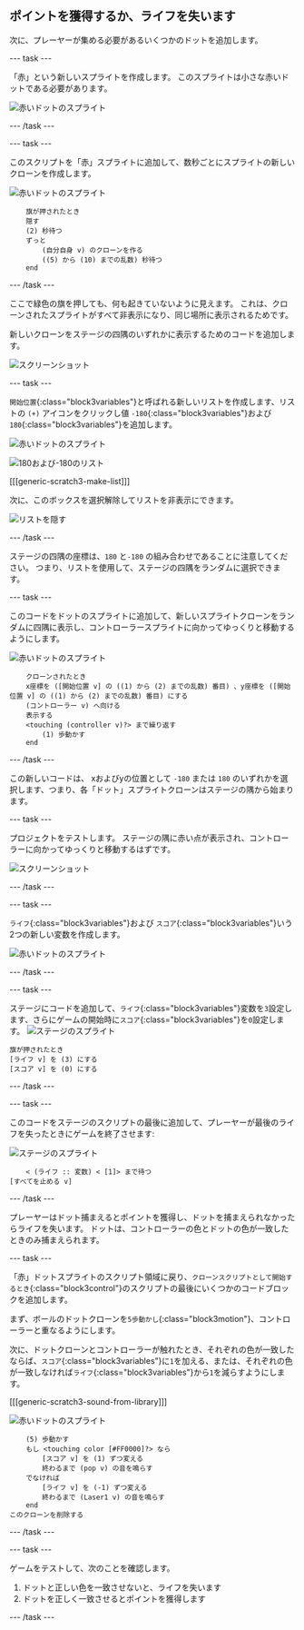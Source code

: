 ## ポイントを獲得するか、ライフを失います

次に、プレーヤーが集める必要があるいくつかのドットを追加します。

--- task ---

「赤」という新しいスプライトを作成します。 このスプライトは小さな赤いドットである必要があります。

![赤いドットのスプライト](images/dots-red.png)

--- /task ---

--- task ---

このスクリプトを「赤」スプライトに追加して、数秒ごとにスプライトの新しいクローンを作成します。

![赤いドットのスプライト](images/red-sprite.png)

```blocks3
    旗が押されたとき
    隠す
    (2) 秒待つ
    ずっと 
        (自分自身 v) のクローンを作る
        ((5) から (10) までの乱数) 秒待つ
    end
```

--- /task ---

ここで緑色の旗を押しても、何も起きていないように見えます。 これは、クローンされたスプライトがすべて非表示になり、同じ場所に表示されるためです。

新しいクローンをステージの四隅のいずれかに表示するためのコードを追加します。

![スクリーンショット](images/dots-start.png)

--- task ---

`開始位置`{:class="block3variables"}と呼ばれる新しいリストを作成します、リストの `(+)` アイコンをクリックし値 `-180`{:class="block3variables"}および `180`{:class="block3variables"}を追加します。

![赤いドットのスプライト](images/red-sprite.png)

![180および-180のリスト](images/dots-list.png)

[[[generic-scratch3-make-list]]]

次に、このボックスを選択解除してリストを非表示にできます。

![リストを隠す](images/hide-list.png)

--- /task ---

ステージの四隅の座標は、`180` と`-180` の組み合わせであることに注意してください。 つまり、リストを使用して、ステージの四隅をランダムに選択できます。

--- task ---

このコードをドットのスプライトに追加して、新しいスプライトクローンをランダムに四隅に表示し、コントローラースプライトに向かってゆっくりと移動するようにします。

![赤いドットのスプライト](images/red-sprite.png)

```blocks3
    クローンされたとき
    x座標を ([開始位置 v] の ((1) から (2) までの乱数) 番目) 、y座標を ([開始位置 v] の ((1) から (2) までの乱数) 番目) にする
    (コントローラー v) へ向ける
    表示する
    <touching (controller v)?> まで繰り返す 
        (1) 歩動かす
    end
```

--- /task ---

この新しいコードは、 xおよびyの位置として `-180` または `180` のいずれかを選択します、つまり、各「ドット」スプライトクローンはステージの隅から始まります。

--- task ---

プロジェクトをテストします。 ステージの隅に赤い点が表示され、コントローラーに向かってゆっくりと移動するはずです。

![スクリーンショット](images/dots-red-test.png)

--- /task ---

--- task ---

`ライフ`{:class="block3variables"}および `スコア`{:class="block3variables"}いう2つの新しい変数を作成します。

![赤いドットのスプライト](images/red-sprite.png)

--- /task ---

--- task ---

ステージにコードを追加して、`ライフ`{:class="block3variables"}変数を`3`設定します、さらにゲームの開始時に`スコア`{:class="block3variables"}を`0`設定します。 ![ステージのスプライト](images/stage-sprite.png)

```blocks3
旗が押されたとき
[ライフ v] を (3) にする
[スコア v] を (0) にする
```

--- /task ---

--- task ---

このコードをステージのスクリプトの最後に追加して、プレーヤーが最後のライフを失ったときにゲームを終了させます:

![ステージのスプライト](images/stage-sprite.png)

```blocks3
    < (ライフ :: 変数) < [1]> まで待つ
[すべてを止める v]
```

--- /task ---

プレーヤーはドット捕まえるとポイントを獲得し、ドットを捕まえられなかったらライフを失います。 ドットは、コントローラーの色とドットの色が一致したときのみ捕まえられます。

--- task ---

「赤」ドットスプライトのスクリプト領域に戻り、`クローンスクリプトとして開始するとき`{:class="block3control"}のスクリプトの最後にいくつかのコードブロックを追加します。

まず、ボールのドットクローンを`5歩動かし`{:class="block3motion"}、コントローラーと重なるようにします。

次に、ドットクローンとコントローラーが触れたとき、それぞれの色が一致したならば、`スコア`{:class="block3variables"}に`1`を加える、または、それぞれの色が一致しなければ`ライフ`{:class="block3variables"}から`1`を減らすようにします。

[[[generic-scratch3-sound-from-library]]]

![赤いドットのスプライト](images/red-sprite.png)

```blocks3
    (5) 歩動かす
    もし <touching color [#FF0000]?> なら 
        [スコア v] を (1) ずつ変える
        終わるまで (pop v) の音を鳴らす
    でなければ 
        [ライフ v] を (-1) ずつ変える
        終わるまで (Laser1 v) の音を鳴らす
    end
このクローンを削除する
```

--- /task ---

--- task ---

ゲームをテストして、次のことを確認します。

1. ドットと正しい色を一致させないと、ライフを失います
2. ドットを正しく一致させるとポイントを獲得します

--- /task ---